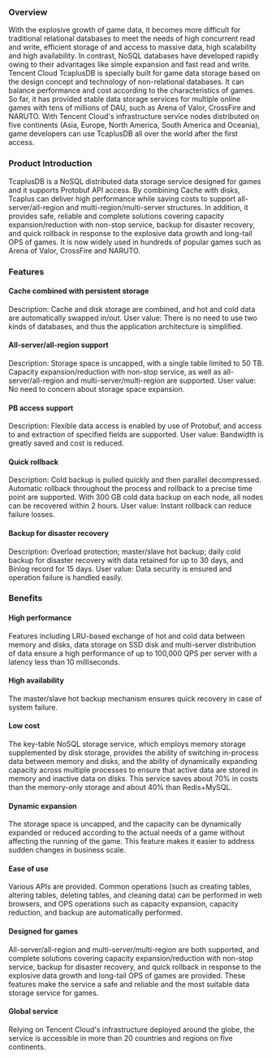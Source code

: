 [//]: # (chinagitpath:XXXXX)

### Overview
With the explosive growth of game data, it becomes more difficult for traditional relational databases to meet the needs of high concurrent read and write, efficient storage of and access to massive data, high scalability and high availability. In contrast, NoSQL databases have developed rapidly owing to their advantages like simple expansion and fast read and write.
Tencent Cloud TcaplusDB is specially built for game data storage based on the design concept and technology of non-relational databases. It can balance performance and cost according to the characteristics of games. So far, it has provided stable data storage services for multiple online games with tens of millions of DAU, such as Arena of Valor, CrossFire and NARUTO. With Tencent Cloud's infrastructure service nodes distributed on five continents (Asia, Europe, North America, South America and Oceania), game developers can use TcaplusDB all over the world after the first access.

### Product Introduction
TcaplusDB is a NoSQL distributed data storage service designed for games and it supports Protobuf API access. By combining Cache with disks, Tcaplus can deliver high performance while saving costs to support all-server/all-region and multi-region/multi-server structures. In addition, it provides safe, reliable and complete solutions covering capacity expansion/reduction with non-stop service, backup for disaster recovery, and quick rollback in response to the explosive data growth and long-tail OPS of games. It is now widely used in hundreds of popular games such as Arena of Valor, CrossFire and NARUTO.

### Features
#### Cache combined with persistent storage
Description: Cache and disk storage are combined, and hot and cold data are automatically swapped in/out.
User value: There is no need to use two kinds of databases, and thus the application architecture is simplified.
#### All-server/all-region support
Description: Storage space is uncapped, with a single table limited to 50 TB. Capacity expansion/reduction with non-stop service, as well as all-server/all-region and multi-server/multi-region are supported.
User value: No need to concern about storage space expansion.
#### PB access support
Description: Flexible data access is enabled by use of Protobuf, and access to and extraction of specified fields are supported.
User value: Bandwidth is greatly saved and cost is reduced.
#### Quick rollback
Description: Cold backup is pulled quickly and then parallel decompressed. Automatic rollback throughout the process and rollback to a precise time point are supported. With 300 GB cold data backup on each node, all nodes can be recovered within 2 hours.
User value: Instant rollback can reduce failure losses.
#### Backup for disaster recovery
Description: Overload protection; master/slave hot backup; daily cold backup for disaster recovery with data retained for up to 30 days, and Binlog record for 15 days.
User value: Data security is ensured and operation failure is handled easily.


### Benefits

#### High performance
Features including LRU-based exchange of hot and cold data between memory and disks, data storage on SSD disk and multi-server distribution of data ensure a high performance of up to 100,000 QPS per server with a latency less than 10 milliseconds.

#### High availability
The master/slave hot backup mechanism ensures quick recovery in case of system failure.

#### Low cost
The key-table NoSQL storage service, which employs memory storage supplemented by disk storage, provides the ability of switching in-process data between memory and disks, and the ability of dynamically expanding capacity across multiple processes to ensure that active data are stored in memory and inactive data on disks. This service saves about 70% in costs than the memory-only storage and about 40% than Redis+MySQL.

#### Dynamic expansion
The storage space is uncapped, and the capacity can be dynamically expanded or reduced according to the actual needs of a game without affecting the running of the game. This feature makes it easier to address sudden changes in business scale.

#### Ease of use
Various APIs are provided. Common operations (such as creating tables, altering tables, deleting tables, and cleaning data) can be performed in web browsers, and OPS operations such as capacity expansion, capacity reduction, and backup are automatically performed.

#### Designed for games
All-server/all-region and multi-server/multi-region are both supported, and complete solutions covering capacity expansion/reduction with non-stop service, backup for disaster recovery, and quick rollback in response to the explosive data growth and long-tail OPS of games are provided. These features make the service a safe and reliable and the most suitable data storage service for games.

#### Global service
Relying on Tencent Cloud's infrastructure deployed around the globe, the service is accessible in more than 20 countries and regions on five continents.

